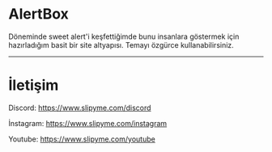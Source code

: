 # AlertBox

Döneminde sweet alert'i keşfettiğimde bunu insanlara göstermek için hazırladığım basit bir site altyapısı.
Temayı özgürce kullanabilirsiniz.

<hr>

# İletişim

Discord: https://www.slipyme.com/discord

İnstagram: https://www.slipyme.com/instagram

Youtube: https://www.slipyme.com/youtube
